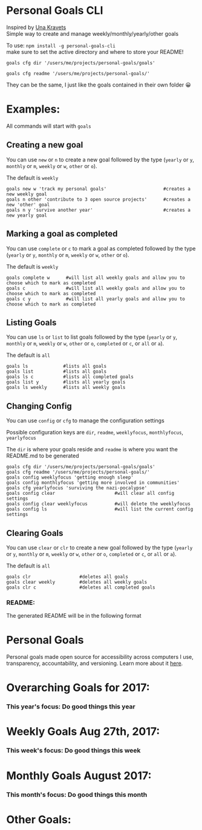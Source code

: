 Personal Goals CLI
==================
Inspired by [Una Kravets](http://una.im/personal-goals-guide)  
Simple way to create and manage weekly/monthly/yearly/other goals

To use: `npm install -g personal-goals-cli`  
make sure to set the active directory and where to store your README!

`goals cfg dir '/users/me/projects/personal-goals/goals'`

`goals cfg readme '/users/me/projects/personal-goals/'`

They can be the same, I just like the goals contained in their own folder 😀


# Examples: 

All commands will start with `goals`

## Creating a new goal

You can use `new` or `n` to create a new goal followed by the type (`yearly` or `y`, `monthly` or `m`, `weekly` or `w`, `other` or `o`).  

The default is `weekly`
```
goals new w 'track my personal goals'                     #creates a new weekly goal
goals n other 'contribute to 3 open source projects'      #creates a new 'other' goal
goals n y 'survive another year'                          #creates a new yearly goal
```

## Marking a goal as completed

You can use `complete` or `c` to mark a goal as completed followed by the type (`yearly` or `y`, `monthly` or `m`, `weekly` or `w`, `other` or `o`).  

The default is `weekly`
```
goals complete w      #will list all weekly goals and allow you to choose which to mark as completed
goals c               #will list all weekly goals and allow you to choose which to mark as completed
goals c y             #will list all yearly goals and allow you to choose which to mark as completed
```

## Listing Goals

You can use `ls` or `list` to list goals followed by the type (`yearly` or `y`, `monthly` or `m`, `weekly` or `w`, `other` or `o`, `completed` or `c`, or `all` or `a`).  

The default is `all`
```
goals ls             #lists all goals
goals list           #lists all goals
goals ls c           #lists all completed goals
goals list y         #lists all yearly goals
goals ls weekly      #lists all weekly goals
```

## Changing Config

You can use `config` or `cfg` to manage the configuration settings

Possible configuration keys are `dir`, `readme`, `weeklyfocus`, `monthlyfocus`, `yearlyfocus`

The `dir` is where your goals reside and `readme` is where you want the README.md to be generated

```
goals cfg dir '/users/me/projects/personal-goals/goals'
goals cfg readme '/users/me/projects/personal-goals/'
goals config weeklyfocus 'getting enough sleep'
goals config monthlyfocus 'getting more involved in communities'
goals cfg yearlyfocus 'surviving the nazi-pocalypse'
goals config clear                      #will clear all config settings
goals config clear weeklyfocus          #will delete the weeklyfocus
goals config ls                         #will list the current config settings
```

## Clearing Goals 

You can use `clear` or `clr` to create a new goal followed by the type (`yearly` or `y`, `monthly` or `m`, `weekly` or `w`, `other` or `o`, `completed` or `c`, or `all` or `a`).  

The default is `all`
```
goals clr                  #deletes all goals
goals clear weekly         #deletes all weekly goals
goals clr c                #deletes all completed goals
```

### README:
The generated README will be in the following format

Personal Goals
==============
Personal goals made open source for accessibility across computers I use, transparency, accountability, and versioning. Learn more about it [here](http://una.im/personal-goals-guide).

# Overarching Goals for 2017:
### This year's focus: Do good things this year

  

  
# Weekly Goals Aug 27th, 2017:
### This week's focus: Do good things this week



# Monthly Goals August 2017:
### This month's focus: Do good things this month

  

# Other Goals:


